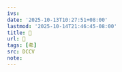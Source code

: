 ```yaml
---
ivs:
date: '2025-10-13T10:27:51+08:00'
lastmod: '2025-10-14T21:46:45-08:00'
title: 􄌤
url: 􄌤
tags: [㣇]
src: DCCV
note:
---
```

